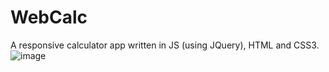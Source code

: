 # WebCalc
A responsive calculator app written in JS (using JQuery), HTML and CSS3.
![image](https://image.prntscr.com/image/VMoE9_rDRYusMj49VS9TRA.png)
